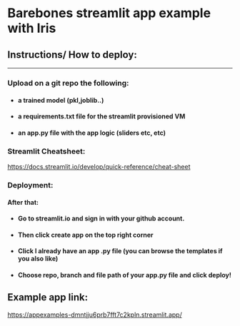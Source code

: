 # Barebones streamlit app example with Iris

## Instructions/ How to deploy:

---

### Upload on a git repo the following:

* #### a trained model (pkl,joblib..)
* #### a requirements.txt file for the streamlit provisioned VM
* #### an app.py file with the app logic (sliders etc, etc)

### Streamlit Cheatsheet:
https://docs.streamlit.io/develop/quick-reference/cheat-sheet

### Deployment:

#### After that:

* #### Go to streamlit.io and sign in with your github account.

* #### Then click create app on the top right corner

* #### Click I already have an app .py file (you can browse the templates if you also like)

* #### Choose repo, branch and file path of your app.py file and click deploy!

## Example app link:
https://appexamples-dmntjju6prb7fft7c2kpln.streamlit.app/
